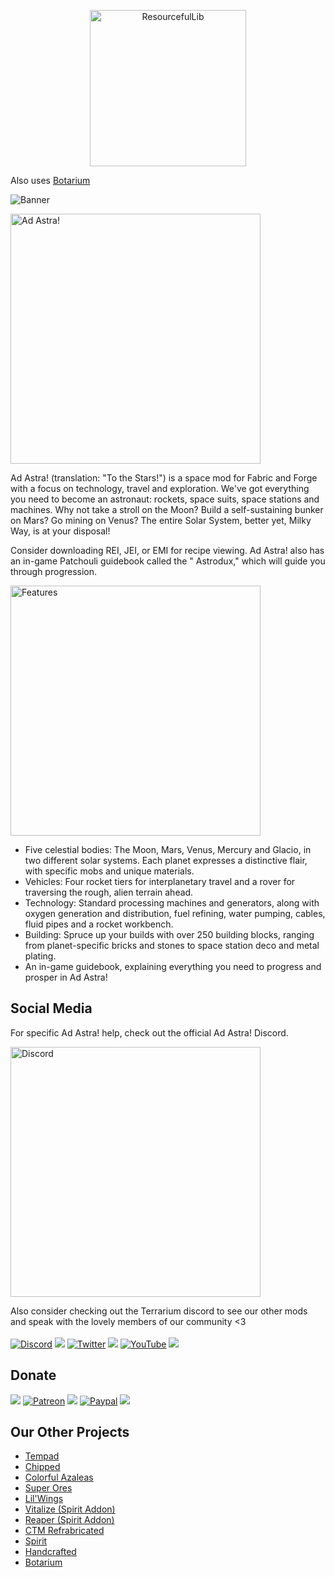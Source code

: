 <a href="https://github.com/Team-Resourceful/ResourcefulLib">
    <p align="center">
        <img src="https://cdn.discordapp.com/attachments/835258604939640913/1010937521233997884/uses_resourcefullib_badge.png" alt="ResourcefulLib" width="250"/> 
    </p>
</a>

Also uses [Botarium](https://github.com/terrarium-earth/Botarium)

![Banner](https://media.discordapp.net/attachments/1005790947365376060/1007374451828084836/Ad_Astra_Banner.png?width=1440&height=691)

<a>
    <p align="left">
        <img src="https://cdn.discordapp.com/attachments/1005798262273495041/1018343461642055690/Ad_Astra.png" alt="Ad Astra!" width="400"/> 
    </p>
</a>

Ad Astra! (translation: "To the Stars!") is a space mod for Fabric and Forge with a focus on technology, travel and
exploration. We've got
everything you need to become an astronaut: rockets, space suits, space stations and machines. Why not take a stroll on
the Moon? Build a self-sustaining bunker on Mars? Go mining on Venus? The entire Solar System, better yet, Milky Way, is
at your disposal!

Consider downloading REI, JEI, or EMI for recipe viewing. Ad Astra! also has an in-game Patchouli guidebook called the "
Astrodux," which will guide you through progression.

<a>
    <p align="left">
        <img src="https://cdn.discordapp.com/attachments/1005798262273495041/1018343462006964234/Features.png" alt="Features" width="400"/> 
    </p>
</a>

- Five celestial bodies: The Moon, Mars, Venus, Mercury and Glacio, in two different solar systems. Each planet
  expresses a distinctive flair, with specific mobs and unique materials.
- Vehicles: Four rocket tiers for interplanetary travel and a rover for traversing the rough, alien terrain ahead.
- Technology: Standard processing machines and generators, along with oxygen generation and distribution, fuel refining,
  water pumping, cables, fluid pipes and a rocket workbench.
- Building: Spruce up your builds with over 250 building blocks, ranging from planet-specific bricks and stones to space
  station deco and metal plating.
- An in-game guidebook, explaining everything you need to progress and prosper in Ad Astra!

## Social Media

For specific Ad Astra! help, check out the official Ad Astra! Discord.
<a href="https://discord.com/invite/K6EWQQ7Ntd">
    <p align="left">
        <img src="https://cdn.discordapp.com/attachments/1005798262273495041/1018731591314448495/discord.png" alt="Discord" width="400"/> 
    </p>
</a>
Also consider checking out the Terrarium discord to see our other mods and speak with the lovely members of our community <3
<br></br>
[![Discord](https://cdn.discordapp.com/attachments/721407493351407646/841063759078096966/discordlogo.png)](https://discord.gg/terrarium "Discord")
![](https://cdn.discordapp.com/attachments/843362690088042506/848395257087262760/blanklogo.png)
[![Twitter](https://cdn.discordapp.com/attachments/721407493351407646/841063761359798302/twitterlogo.png)](https://twitter.com/TerrariumEarth "Twitter")
![](https://cdn.discordapp.com/attachments/843362690088042506/848395257087262760/blanklogo.png)
[![YouTube](https://cdn.discordapp.com/attachments/721407493351407646/841063763151159297/youtubelogo.png)](https://www.youtube.com/channel/UCSfT3_pCrEzs_HcHr5wINRQ "YouTube")
![](https://cdn.discordapp.com/attachments/843362690088042506/848395257087262760/blanklogo.png)

## Donate

![](https://cdn.discordapp.com/attachments/843362690088042506/848395257087262760/blanklogo.png)
[![Patreon](https://cdn.discordapp.com/attachments/721407493351407646/841072839166787584/pintrestlogo.png)](https://www.patreon.com/terrariumearth "Patreon")
![](https://cdn.discordapp.com/attachments/843362690088042506/848395257087262760/blanklogo.png)
[![Paypal](https://cdn.discordapp.com/attachments/721407493351407646/841072837102927883/paypallogo.png)](https://www.paypal.com/paypalme/technomages?locale.x=en_US "Paypal")
![](https://cdn.discordapp.com/attachments/843362690088042506/848395257087262760/blanklogo.png)

## Our Other Projects

* [Tempad](https://www.curseforge.com/minecraft/mc-mods/tempad)
* [Chipped](https://www.curseforge.com/minecraft/mc-mods/chipped)
* [Colorful Azaleas](https://www.curseforge.com/minecraft/mc-mods/colorfulazaleas)
* [Super Ores](https://www.curseforge.com/minecraft/mc-mods/super-ores)
* [Lil'Wings](https://www.curseforge.com/minecraft/mc-mods/lil-wings)
* [Vitalize (Spirit Addon)](https://www.curseforge.com/minecraft/mc-mods/vitalize)
* [Reaper (Spirit Addon)](https://www.curseforge.com/minecraft/mc-mods/reaper)
* [CTM Refrabricated](https://www.curseforge.com/minecraft/mc-mods/ctm-refabricated)
* [Spirit](https://www.curseforge.com/minecraft/mc-mods/spirit)
* [Handcrafted](https://www.curseforge.com/minecraft/mc-mods/handcrafted)
* [Botarium](https://github.com/terrarium-earth/Botarium)